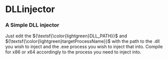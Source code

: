 # DLLinjector

### A Simple DLL injector

Just edit the ${\textsf{\color{lightgreen}DLL_PATH}}$ and ${\textsf{\color{lightgreen}targetProcessName}}$ with the path to the .dll you wish to inject and the .exe process you wish to inject that into.
Compile for x86 or x64 accordingly to the process you need to inject into.

